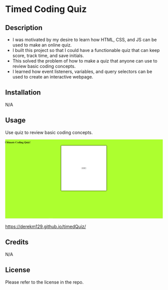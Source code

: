 # Timed Coding Quiz

## Description

- I was motivated by my desire to learn how HTML, CSS, and JS can be used to make an online quiz.
- I built this project so that I could have a functionable quiz that can keep score, track time, and save initials.
- This solved the problem of how to make a quiz that anyone can use to review basic coding concepts.
- I learned how event listeners, variables, and query selectors can be used to create an interactive webpage.

## Installation

N/A

## Usage

Use quiz to review basic coding concepts.

![Screenshot](./assets/images/quizScreenshot.png)

https://derekm129.github.io/timedQuiz/

## Credits

N/A

## License

Please refer to the license in the repo.

